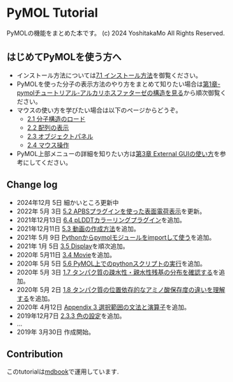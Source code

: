 # PyMOL Tutorial

PyMOLの機能をまとめた本です。
(c) 2024 YoshitakaMo All Rights Reserved.

## はじめてPyMOLを使う方へ

- インストール方法については[7.1 インストール方法](./append01/installation.md)を御覧ください。
- PyMOLを使った分子の表示方法のやり方をまとめて知りたい場合は[第1章-pymolチュートリアル-アルカリホスファターゼの構造を見る](./ch01/index.md)から順次御覧ください。
- マウスの使い方を学びたい場合は以下のページからどうぞ。
  - [2.1 分子構造のロード](./ch02/loadmol.md)
  - [2.2 配列の表示](./ch02/dispseq.md)
  - [2.3 オブジェクトパネル](./ch02/objpanel.md)
  - [2.4 マウス操作](./ch02/mouse.md)
- PyMOL上部メニューの詳細を知りたい方は[第3章 External GUIの使い方](./ch03/index.html)を参考にしてください。

## Change log

- 2024年12月 5日 細かいところ更新中
- 2022年 5月 3日 [5.2 APBSプラグインを使った表面電荷表示](./ch05/apbs.md)を更新。
- 2021年12月13日 [6.4 pLDDTカラーリングプラグイン](./ch06/plddt.md)を追加。
- 2021年12月11日 [5.3 動画の作成方法](./ch05/movieschool.md)を追加。
- 2021年 5月 9日 [Pythonからpymolモジュールをimportして使う](./ch05/importpymol.md)を追加。
- 2021年 1月 5日 [3.5 Display](./ch03/display.md)を順次追加。
- 2020年 5月11日 [3.4 Movie](./ch03/movie.md)を追加。
- 2020年 5月 5日 [5.6 PyMOL上でのpythonスクリプトの実行](./ch05/python_on_pymol.md)を追加。
- 2020年 5月 3日 [1.7 タンパク質の疎水性・親水性残基の分布を確認する](./ch01/hydrophobicity.md)を追加。
- 2020年 5月 2日 [1.8 タンパク質の位置依存的なアミノ酸保存度の違いを理解する](./ch01/conservation.md)を追加。
- 2020年 4月12日 [Appendix 3 選択範囲の文法と演算子](./append01/selealgebra.md)を追加。
- 2019年12月7日 [2.3.3 色の設定](./ch02/color.md)を追加。
- ...
- 2019年 3月30日 作成開始。

## Contribution

このtutorialは[mdbook](https://github.com/rust-lang-nursery/mdBook)で運用しています.
